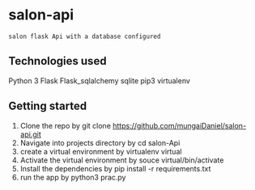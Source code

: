 # salon-api

    salon flask Api with a database configured

## Technologies used

  Python 3
  Flask
  Flask_sqlalchemy
  sqlite
  pip3
  virtualenv

## Getting started

 1. Clone the repo by git clone https://github.com/mungaiDaniel/salon-api.git
 2. Navigate into projects directory by cd salon-Api
 3. create a virtual environment by virtualenv virtual
 4. Activate the virtual environment by souce virtual/bin/activate
 5. Install the dependencies by pip install -r requirements.txt
 6. run the app by python3 prac.py
